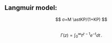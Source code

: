 ## Langmuir model: 
$$ σ=M \astKP/(1+KP) $$              
$$\Gamma(z) = \int_0^\infty t^{z-1}e^{-t}dt\,.$$
